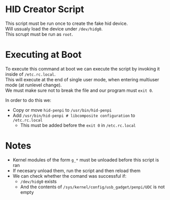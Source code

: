 # HID Creator Script

This script must be run once to create the fake hid device.   
Will ussualy load the device under `/dev/hidg0`.   
This scrupt must be run as `root`. 

# Executing at Boot
To execute this command at boot we can execute the script by invoking it inside of `/etc.rc.local`.   
This will execute at the end of single user mode, when entering multiuser mode (at runlevel change).   
We must make sure not to break the file and our program must `exit 0`.   


In order to do this we:
   - Copy or move `hid-penpi` to `/usr/bin/hid-penpi`
   - Add `/usr/bin/hid-penpi # libcomposite configuration` to `/etc.rc.local`
      - This must be added before the `exit 0` in `/etc.rc.local`


# Notes
   - Kernel modules of the form `g_*` must be unloaded before this script is ran
   - If necesary unload them, run the script and then reload them
   - We can check whether the comand was successful if:
      - `/dev/hidg0` exists
      - And the contents  of `/sys/kernel/config/usb_gadget/penpi/UDC` is not empty

